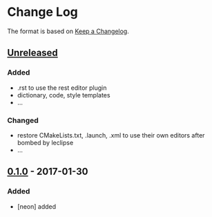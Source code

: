 # Change Log

The format is based on [Keep a Changelog](http://keepachangelog.com/).

## [Unreleased]
### Added
- .rst to use the rest editor plugin
- dictionary, code, style templates
- ...

### Changed
- restore CMakeLists.txt, .launch, .xml to use their own editors after bombed by leclipse
- ...

## [0.1.0] - 2017-01-30
### Added
- [neon] added

[Unreleased]: https://github.com/stonier/groot-eclipse-preferences/compare/0.1.0...HEAD
[0.1.0]: https://github.com/stonier/groot-eclipse-preferences/compare/f493552baa64d4ab5f4dc9d37be39b93d7438048...0.1.0
